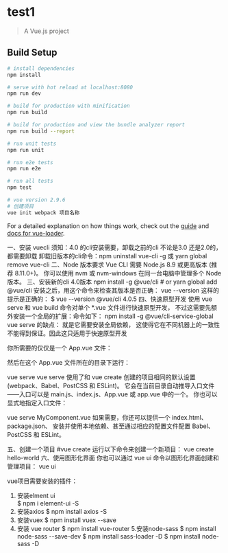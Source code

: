 # test1

> A Vue.js project

## Build Setup

``` bash
# install dependencies
npm install

# serve with hot reload at localhost:8080
npm run dev

# build for production with minification
npm run build

# build for production and view the bundle analyzer report
npm run build --report

# run unit tests
npm run unit

# run e2e tests
npm run e2e

# run all tests
npm test
```

``` bash
# vue version 2.9.6
# 创建项目
vue init webpack 项目名称
```

For a detailed explanation on how things work, check out the [guide](http://vuejs-templates.github.io/webpack/) and [docs for vue-loader](http://vuejs.github.io/vue-loader).


一、安装 vuecli
   须知：4.0 的cli安装需要，卸载之前的cli 不论是3.0 还是2.0的，都需要卸载
   卸载旧版本的cli命令：npm uninstall vue-cli -g 或 yarn global remove vue-cli
二、Node 版本要求
    Vue CLI 需要 Node.js 8.9 或更高版本 (推荐 8.11.0+)。
    你可以使用 nvm 或 nvm-windows 在同一台电脑中管理多个 Node 版本。
三、安装新的cli 4.0版本
   npm install -g @vue/cli
    # or
   yarn global add @vue/cli
安装之后，用这个命令来检查其版本是否正确：
    vue --version
这样的提示是正确的：
    $ vue --version
    @vue/cli 4.0.5
四、快速原型开发
   使用 vue serve 和 vue build 命令对单个 *.vue 文件进行快速原型开发，
   不过这需要先额外安装一个全局的扩展：命令如下：
    npm install -g @vue/cli-service-global
vue serve 的缺点：
   就是它需要安装全局依赖，
   这使得它在不同机器上的一致性不能得到保证。因此这只适用于快速原型开发

你所需要的仅仅是一个 App.vue 文件：

<template>
  <h1>Hello!</h1>
</template>
然后在这个 App.vue 文件所在的目录下运行：

vue serve
vue serve 使用了和 vue create 创建的项目相同的默认设置 (webpack、Babel、PostCSS 和 ESLint)。
它会在当前目录自动推导入口文件——入口可以是 main.js、index.js、App.vue 或 app.vue 中的一个。
你也可以显式地指定入口文件：

vue serve MyComponent.vue
如果需要，你还可以提供一个 index.html、package.json、
安装并使用本地依赖、甚至通过相应的配置文件配置 Babel、PostCSS 和 ESLint。



五、创建一个项目
#vue create
运行以下命令来创建一个新项目：
   vue create hello-world 
六、使用图形化界面
你也可以通过 vue ui 命令以图形化界面创建和管理项目：
    vue ui

vue项目需要安装的插件：
1. 安装elment ui   
     $  npm i element-ui -S
2. 安装axios
     $  npm install axios -S
3. 安装vuex
     $  npm install vuex --save
4. 安装 vue router
     $  npm install vue-router
5.安装node-sass
      $ npm install node-sass --save-dev
      $ npm install sass-loader -D
      $ npm install node-sass -D